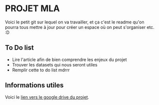 PROJET MLA
===

Voici le petit git sur lequel on va travailler, et ça c'est le readme qu'on pourra tous mettre à jour pour créer un espace où on peut s'organiser etc. :D

## To Do list

- Lire l'article afin de bien comprendre les enjeux du projet
- Trouver les datasets qui nous seront utiles
- Remplir cette to do list mdrrr

## Informations utiles

Voici le [lien vers le google drive du projet][1].

[1]: https://drive.google.com/drive/folders/1xI-tSFewnbJpa2LyrUyNPgijisipsltO?usp=sharing "lien drive"